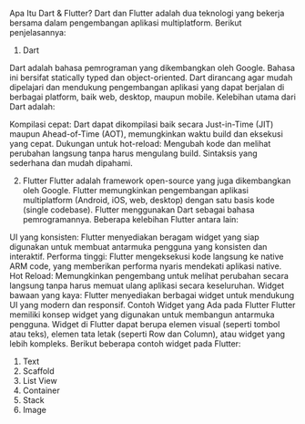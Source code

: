 Apa Itu Dart & Flutter?
Dart dan Flutter adalah dua teknologi yang bekerja bersama dalam pengembangan aplikasi multiplatform. Berikut penjelasannya:

1. Dart
   
Dart adalah bahasa pemrograman yang dikembangkan oleh Google. Bahasa ini bersifat statically typed dan object-oriented. Dart dirancang agar mudah dipelajari dan mendukung pengembangan aplikasi yang dapat berjalan di berbagai platform, baik web, desktop, maupun mobile. Kelebihan utama dari Dart adalah:

Kompilasi cepat: Dart dapat dikompilasi baik secara Just-in-Time (JIT) maupun Ahead-of-Time (AOT), memungkinkan waktu build dan eksekusi yang cepat.
Dukungan untuk hot-reload: Mengubah kode dan melihat perubahan langsung tanpa harus mengulang build.
Sintaksis yang sederhana dan mudah dipahami.

2. Flutter
Flutter adalah framework open-source yang juga dikembangkan oleh Google. Flutter memungkinkan pengembangan aplikasi multiplatform (Android, iOS, web, desktop) dengan satu basis kode (single codebase). Flutter menggunakan Dart sebagai bahasa pemrogramannya. Beberapa kelebihan Flutter antara lain:

UI yang konsisten: Flutter menyediakan beragam widget yang siap digunakan untuk membuat antarmuka pengguna yang konsisten dan interaktif.
Performa tinggi: Flutter mengeksekusi kode langsung ke native ARM code, yang memberikan performa nyaris mendekati aplikasi native.
Hot Reload: Memungkinkan pengembang untuk melihat perubahan secara langsung tanpa harus memuat ulang aplikasi secara keseluruhan.
Widget bawaan yang kaya: Flutter menyediakan berbagai widget untuk mendukung UI yang modern dan responsif.
Contoh Widget yang Ada pada Flutter
Flutter memiliki konsep widget yang digunakan untuk membangun antarmuka pengguna. Widget di Flutter dapat berupa elemen visual (seperti tombol atau teks), elemen tata letak (seperti Row dan Column), atau widget yang lebih kompleks. Berikut beberapa contoh widget pada Flutter:
1. Text
2. Scaffold
3. List View
4. Container
5. Stack
6. Image
